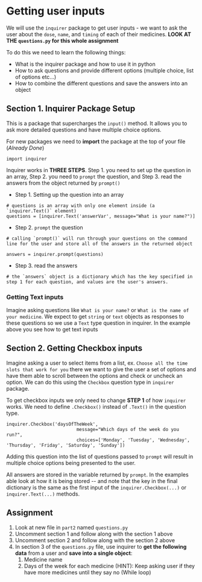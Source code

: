 # Getting user inputs 

We will use the `inquirer` package to get user inputs  - we want to ask the user about the `dose`, `name`, and `timing` of each of their medicines.
**LOOK AT THE `questions.py` for this whole assignment**

To do this we need to learn the following things:

- What is the inquirer package and how to use it in python
- How to ask questions and provide different options (multiple choice, list of options etc...)
- How to combine the different questions and save the answers into an object


## Section 1. Inquirer Package Setup
This is a package that supercharges the `input()` method. It allows you to ask more detailed questions and have multiple choice options.

For new packages we need to **import** the package at the top of your file (_Already Done_)

```
import inquirer
```

Inquirer works in **THREE STEPS**. Step 1. you need to set up the question in an array, Step 2. you need to `prompt` the question, and Step 3. read the answers from the object returned by `prompt()`
- Step 1. Setting up the question into an array

```
# questions is an array with only one element inside (a `inquirer.Text()` element)
questions = [inquirer.Text('answerVar', message="What is your name?")]
```
- Step 2. `prompt` the question
```
# calling `prompt()` will run through your questions on the command line for the user and store all of the answers in the returned object

answers = inquirer.prompt(questions)
```
- Step 3. read the answers
```
# the `answers` object is a dictionary which has the key specified in step 1 for each question, and values are the user's answers.
```


### Getting Text inputs
Imagine asking questions like `What is your name?` or `What is the name of your medicine`. We expect to get `string` or `text` objects as responses to these questions so we use a `Text` type question in inquirer. In the example above you see how to get text inputs


## Section 2. Getting Checkbox inputs
Imagine asking a user to select items from a list, ex. `Choose all the time slots that work for you` there we want to give the user a set of options and have them able to scroll between the options and check or uncheck an option. We can do this using the `Checkbox` question type in `inquirer` package.

To get checkbox inputs we only need to change **STEP 1** of how `inquirer` works. We need to define `.Checkbox()` instead of `.Text()` in the question type.

```
inquirer.Checkbox('daysOfTheWeek',
                          message="Which days of the week do you run?",
                          choices=['Monday', 'Tuesday', 'Wednesday', 'Thursday', 'Friday', 'Saturday', 'Sunday'])
```

Adding this question into the list of questions passed to `prompt` will result in multiple choice options being presented to the user.

All answers are stored in the variable returned by `prompt`. In the examples able look at how it is being stored -- and note that the key in the final dictionary is the same as the first input of the `inquirer.Checkbox(...)` or `inquirer.Text(...)` methods.


## Assignment

   
1. Look at new file in `part2` named `questions.py`
2. Uncomment section 1 and follow along with the section 1 above 
3. Uncomment section 2 and follow along with the section 2 above
4. In section 3 of the `questions.py` file, use inquirer to __get the following data__ from a user and __save into a single object__:
   1. Medicine name
   2. Days of the week for each medicine
   (HINT): Keep asking user if they have more medicines until they say no (While loop)

